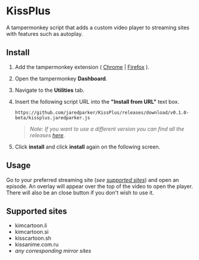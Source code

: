 # KissPlus
A tampermonkey script that adds a custom video player to streaming sites with features such as autoplay.

## Install

1) Add the tampermonkey extension ( [Chrome](https://chrome.google.com/webstore/detail/dhdgffkkebhmkfjojejmpbldmpobfkfo) | [Firefox](https://addons.mozilla.org/en-US/firefox/addon/tampermonkey/) ).
2) Open the tampermonkey **Dashboard**.
3) Navigate to the **Utilities** tab.
4) Insert the following script URL into the **"Install from URL"** text box.

   `https://github.com/jaredparker/KissPlus/releases/download/v0.1.0-beta/kissplus.jaredparker.js`

   > *Note: If you want to use a different version you can find all the releases [here](https://github.com/jaredparker/KissPlus/releases).*
   
5) Click **install** and click **install** again on the following screen.

## Usage

Go to your preferred streaming site (*see [supported sites](#supported-sites)*) and open an episode. An overlay will appear over the top of the video to open the player. There will also be an close button if you don't wish to use it.

## Supported sites
- kimcartoon.li
- kimcartoon.si
- kisscartoon.sh
- kissanime.com.ru
- *any corresponding mirror sites*
